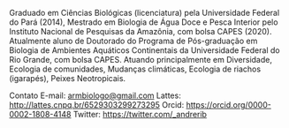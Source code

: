 Graduado em Ciências Biológicas (licenciatura) pela Universidade Federal do Pará (2014), Mestrado em Biologia de Água Doce e Pesca Interior pelo Instituto Nacional de Pesquisas da Amazônia, com bolsa CAPES (2020). Atualmente aluno de Doutorado do Programa de Pós-graduação em Biologia de Ambientes Aquáticos Continentais da Universidade Federal do Rio Grande, com bolsa CAPES. Atuando principalmente em Diversidade, Ecologia de comunidades, Mudanças climáticas, Ecologia de riachos (igarapés), Peixes Neotropicais.

Contato
E-mail: armbiologo@gmail.com
Lattes: http://lattes.cnpq.br/6529303299273295
Orcid: https://orcid.org/0000-0002-1808-4148
Twitter: https://twitter.com/_andrerib

